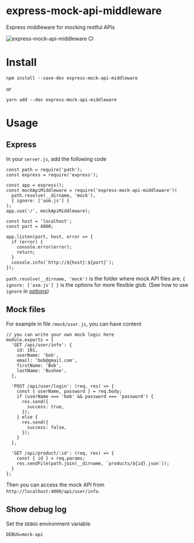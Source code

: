 # express-mock-api-middleware
Express middleware for mocking restful APIs

![express-mock-api-middleware CI](https://github.com/TechStark/express-mock-api-middleware/workflows/express-mock-api-middleware%20CI/badge.svg)

# Install
```
npm install --save-dev express-mock-api-middleware
```
or
```
yarn add --dev express-mock-api-middleware
```

# Usage

## Express
In your `server.js`, add the following code
```
const path = require('path');
const express = require('express');

const app = express();
const mockApiMiddleware = require('express-mock-api-middleware')(
  path.resolve(__dirname, 'mock'),
  { ignore: ['asm.js'] }
);
app.use('/', mockApiMiddleware);

const host = 'localhost';
const port = 4000;

app.listen(port, host, error => {
  if (error) {
    console.error(error);
    return;
  }
  console.info(`http://${host}:${port}`);
});
```
`path.resolve(__dirname, 'mock')` is the folder where mock API files are.
`{ ignore: ['asm.js'] }` is the options for more flexible glob. (See how to use `ignore` in [options](https://github.com/isaacs/node-glob#options))

## Mock files
For example in file `/mock/user.js`, you can have content
```
// you can write your own mock logic here
module.exports = {
  'GET /api/user/info': {
    id: 101,
    userName: 'bob',
    email: 'bob@gmail.com',
    firstName: 'Bob',
    lastName: 'Bushee',
  },

  'POST /api/user/login': (req, res) => {
    const { userName, password } = req.body;
    if (userName === 'bob' && password === 'password') {
      res.send({
        success: true,
      });
    } else {
      res.send({
        success: false,
      });
    }
  },

  'GET /api/product/:id': (req, res) => {
    const { id } = req.params;
    res.sendFile(path.join(__dirname, `products/${id}.json`));
  }
};
```
Then you can access the mock API from `http://localhost:4000/api/user/info`.

## Show debug log
Set the `DEBUG` environment variable
```
DEBUG=mock-api
```
